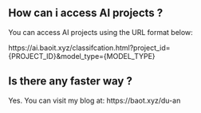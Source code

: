 ## How can i access AI projects ?
<p>You can access AI projects using the URL format below:</p>
<p>https://ai.baoit.xyz/classifcation.html?project_id={PROJECT_ID}&model_type={MODEL_TYPE}</p>

## Is there any faster way ?
<p>Yes. You can visit my blog at: https://baot.xyz/du-an</p>